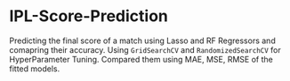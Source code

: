 # IPL-Score-Prediction

Predicting the final score of a match using Lasso and RF Regressors and comapring their accuracy.
Using `GridSearchCV` and `RandomizedSearchCV` for HyperParameter Tuning.
Compared them using MAE, MSE, RMSE of the fitted models.
